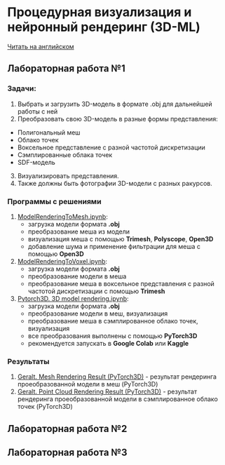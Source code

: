 # Процедурная визуализация и нейронный рендеринг (3D-ML)
[Читать на английском](README.md)

## Лабораторная работа №1
### Задачи:
1. Выбрать и загрузить 3D-модель в формате .obj для дальнейшей работы с ней
2. Преобразовать свою 3D-модель в разные формы представления: 
 - Полигональный меш
 - Облако точек
 - Воксельное представление с разной частотой дискретизации
 - Сэмплированные облака точек
 - SDF-модель
3. Визуализировать представления. 
4. Также должны быть фотографии 3D-модели с разных ракурсов.		

### Программы с решениями
1. [ModelRenderingToMesh.ipynb](Notebooks/ModelRenderingToMesh.ipynb): 
    - загрузка модели формата **.obj**
    - преобразование меша из модели
    - визуализация меша с помощью **Trimesh**, **Polyscope**, **Open3D**
    - добавление шума и применение фильтрации для меша с помощью **Open3D**
2. [ModelRenderingToVoxel.ipynb](Notebooks/ModelRenderingToVoxel.ipynb):
    - загрузка модели формата **.obj**
    - преобразование модели в меша
    - преобразование меша в воксельное представления с разной частотой дискретизации с помощью **Trimesh**
3. [Pytorch3D. 3D model rendering.ipynb](Notebooks/Pytorch3D.%203D%20model%20rendering.ipynb):
    - загрузка модели формата **.obj**
    - преобразование модели в меш, визуализация
    - преобразование меша в сэмплированное облако точек, визуализация
    - все преобразования выполнены с помощью **PyTorch3D**
    - рекомендуется запускать в **Google Colab** или **Kaggle**

### Результаты
1. [Geralt. Mesh Rendering Result (PyTorch3D)](Results/Geralt.%20Mesh%20Rendering%20Result.mp4) - результат рендеринга проеобразованной модели в меш (PyTorch3D)
2. [Geralt. Point Cloud Rendering Result (PyTorch3D)](Results/Geralt.%20Point%20Cloud%20Rendering%20Result.mp4) - результат рендеринга проеобразованной модели в сэмплированное облако точек (PyTorch3D)

## Лабораторная работа №2

## Лабораторная работа №3
